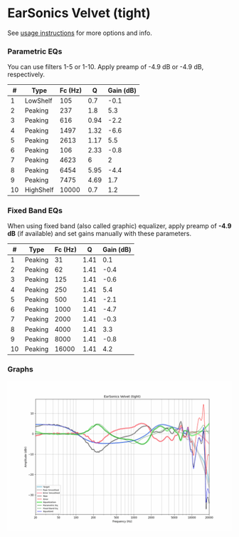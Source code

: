 # EarSonics Velvet (tight)
See [usage instructions](https://github.com/jaakkopasanen/AutoEq#usage) for more options and info.

### Parametric EQs
You can use filters 1-5 or 1-10. Apply preamp of -4.9 dB or -4.9 dB, respectively.

|   # | Type      |   Fc (Hz) |    Q |   Gain (dB) |
|-----|-----------|-----------|------|-------------|
|   1 | LowShelf  |       105 | 0.7  |        -0.1 |
|   2 | Peaking   |       237 | 1.8  |         5.3 |
|   3 | Peaking   |       616 | 0.94 |        -2.2 |
|   4 | Peaking   |      1497 | 1.32 |        -6.6 |
|   5 | Peaking   |      2613 | 1.17 |         5.5 |
|   6 | Peaking   |       106 | 2.33 |        -0.8 |
|   7 | Peaking   |      4623 | 6    |         2   |
|   8 | Peaking   |      6454 | 5.95 |        -4.4 |
|   9 | Peaking   |      7475 | 4.69 |         1.7 |
|  10 | HighShelf |     10000 | 0.7  |         1.2 |

### Fixed Band EQs
When using fixed band (also called graphic) equalizer, apply preamp of **-4.9 dB** (if available) and set gains manually with these parameters.

|   # | Type    |   Fc (Hz) |    Q |   Gain (dB) |
|-----|---------|-----------|------|-------------|
|   1 | Peaking |        31 | 1.41 |         0.1 |
|   2 | Peaking |        62 | 1.41 |        -0.4 |
|   3 | Peaking |       125 | 1.41 |        -0.6 |
|   4 | Peaking |       250 | 1.41 |         5.4 |
|   5 | Peaking |       500 | 1.41 |        -2.1 |
|   6 | Peaking |      1000 | 1.41 |        -4.7 |
|   7 | Peaking |      2000 | 1.41 |        -0.3 |
|   8 | Peaking |      4000 | 1.41 |         3.3 |
|   9 | Peaking |      8000 | 1.41 |        -0.8 |
|  10 | Peaking |     16000 | 1.41 |         4.2 |

### Graphs
![](./EarSonics%20Velvet%20(tight).png)
